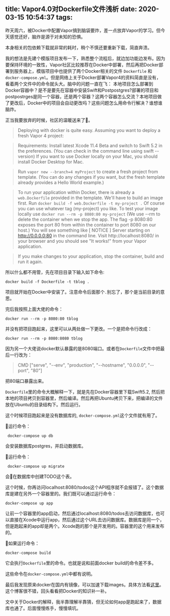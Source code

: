 title: Vapor4.0对Dockerfile文件浅析
date: 2020-03-15 10:54:37
tags:
---
昨天周六，被Docker中配置Vapor搞到脑袋要炸，差一点放弃Vapor的学习。但今天感觉还好，脑炸是源于对未知的恐惧。

本身相关的包依赖下载就非常的耗时，稍个不慎还要重新下载，简直奔溃。

我的想法是先建个模版项目发布一下，熟悉整个流程后，就边加功能边发布。因为要保持环境的一致性，Vapor社区比较推荐在Docker中部署，然后再把Docker部署到服务器上，模版项目中也提供了两个Docker相关的文件 `Dockerfile` 和 `docker-compose.yml`。但是网络上关于Docker部署Vapor4的资料简直是没有，看着两个文件中的命令就头大。脑中的问题一直在飞： 本地项目怎么部署到Docker容器中？是不是要先在容器中安装Swift和Postpostgres?部署的项目和postpostrges是同一个容器，还是两个容器？这两个容器怎么交流？本地项目做了更改后，Docker中的项目会自动更改吗？这些问题怎么用命令行解决？谁想谁脑炸。

正当我要放弃的时候，社区的温暖送来了🙏。
> Deploying with docker is quite easy. Assuming you want to deploy a fresh Vapor 4 project:

>Requirements: Install latest Xcode 11.4 Beta and switch to Swift 5.2 in the preferences. (You can check in the command line using swift --version) If you want to use Docker locally on your Mac, you should install Docker Desktop for Mac. 

>Run `vapor new --branch=4 myProject` to create a fresh project from template. (You can do any changes if you want, but the fresh template already provides a Hello World example.)

>To run your application within Docker, there is already a `web.Dockerfile` provided in the template. 
We'll have to build an image first. Run `docker build -f web.Dockerfile -t my-project .`  Of course you can use whatever tag (my-project) you like.
To test your image locally use `docker run --rm -p 8080:80 my-project` (We use --rm to delete the container when we stop the app. The flag -p 8080:80 exposes the port 80 from within the container to port 8080 on our host.) You will see something like [ NOTICE ] Server starting on http://0.0.0.0:80 in the command line. Visit http://localhost:8080/ in your browser and you should see "It works!" from your Vapor application.

>If you make changes to your application, stop the container, build and run it again.

所以什么都不用管，先在项目目录下输入如下命令:

```
docker build -f Dockerfile -t tblog .
```
项目就开始在Docker中安装了。注意命令后面那个`.`别忘了，那个是当前目录的意思。

完后我按照上面大佬的命令：
```
docker run --rm -p 8080:80 tblog
```
并没有把项目跑起来，这里可以从两处做一下更改。一个是把命令行改成：
```
docker run --rm -p 8080:8080 tblog
```
因为另一个大佬说docker默认暴露的是8080端口。或者在`Dockerfile`文件中把最后一行改为：
>CMD ["serve", "--env", "production", "--hostname", "0.0.0.0", "--port", "80"]

把80端口暴露出来。

`Dockerfile`里的命令大概解释一下，就是先在Docker容器里下载Swift5.2, 然后把本地的项目拷贝到容器里，然后编译。然后再把Ubuntu拷贝下来，把编译的文件放在Ubuntu的目录结构下。然后运行。

这个时候项目跑起来是没有数据库的, `docker-compose.yml`这个文件就有用了。

运行命令：
```
 docker-compose up db
```
会安装数据库postgres，并启动数据库。

运行命令：
```
 docker-compose up migrate
```
会在数据库中创建TODO这个表。

这个时候，你再访问localhost:8080/todos这个API程序就不会报错了。这个数据库是建在另外一个容器里的。我们既可以通过运行命令：
```
docker-compose up app
```
让前一个容器里的app启动，然后通过localhost:8080/todos去访问数据库，也可以直接在Xcode中运行app，然后通过这个URL去访问数据库。数据库是同一个，但是跑起来的app却是两个。Xcode跑的那个是开发用的。容器里的这个用来发布的。


如果运行命令：
```
docker-compose build
```
它会执行`Dockerfile`里的命令。也就是说和前面docker build的命令差不多。

这些命令在`docker-compose.yml`中都有说明。

最后我发现原来docker在国内有镜像，可以加速下载images。具体方法看[这里](https://yeasy.gitbooks.io/docker_practice/install/mirror.html)。这个博客很不错，回头看看把Docker的知识补一补。

文中关于Docker的解释，我半靠理解半靠猜，但无论如何app是跑起来了，数据库也通了。后面慢慢练手，慢慢填坑。




